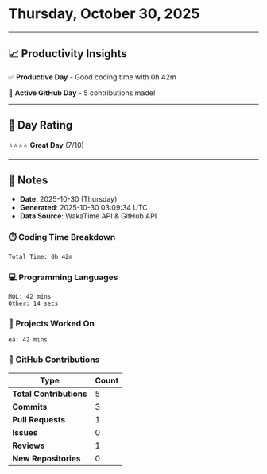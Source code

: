# Thursday, October 30, 2025

---

## 📈 Productivity Insights

✅ **Productive Day** - Good coding time with 0h 42m

🚀 **Active GitHub Day** - 5 contributions made!

---

## 🎯 Day Rating

⭐⭐⭐⭐ **Great Day** (7/10)

---

## 📝 Notes

- **Date**: 2025-10-30 (Thursday)
- **Generated**: 2025-10-30 03:09:34 UTC
- **Data Source**: WakaTime API & GitHub API


### ⏱️ Coding Time Breakdown

```
Total Time: 0h 42m
```

### 💻 Programming Languages

```
MQL: 42 mins
Other: 14 secs
```

### 📂 Projects Worked On

```
ea: 42 mins

```


### 🐙 GitHub Contributions

| Type | Count |
|------|-------|
| **Total Contributions** | 5 |
| **Commits** | 3 |
| **Pull Requests** | 1 |
| **Issues** | 0 |
| **Reviews** | 1 |
| **New Repositories** | 0 |

